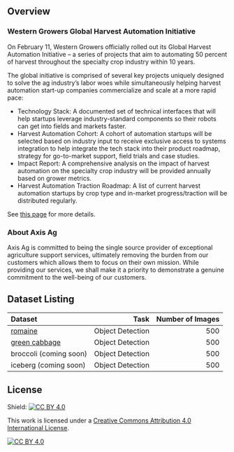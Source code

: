 ## Overview
### Western Growers Global Harvest Automation Initiative

On February 11, Western Growers officially rolled out its Global Harvest Automation Initiative – a series of projects that aim to automating 50 percent of harvest throughout the specialty crop industry within 10 years.

The global initiative is comprised of several key projects uniquely designed to solve the ag industry’s labor woes while simultaneously helping harvest automation start-up companies commercialize and scale at a more rapid pace:

- Technology Stack: A documented set of technical interfaces that will help startups leverage industry-standard components so their robots can get into fields and markets faster.
- Harvest Automation Cohort: A cohort of automation startups will be selected based on industry input to receive exclusive access to systems integration to help integrate the tech stack into their product roadmap, strategy for go-to-market support, field trials and case studies.
- Impact Report: A comprehensive analysis on the impact of harvest automation on the specialty crop industry will be provided annually based on grower metrics.
- Harvest Automation Traction Roadmap: A list of current harvest automation startups by crop type and in-market progress/traction will be distributed regularly.

See [this page](http://www.wginnovation.com/blog/GHAI) for more details.

### About Axis Ag
Axis Ag is committed to being the single source provider of exceptional agriculture support services, ultimately removing the burden from our customers which allows them to focus on their own mission. While providing our services, we shall make it a priority to demonstrate a genuine commitment to the well-being of our customers.


## Dataset Listing
| Dataset | Task | Number of Images |
| :--- | ---: | ---: |
[romaine](https://github.com/AxisAg/GHAIDatasets/blob/main/datasets/romaine.md) | Object Detection | 500 |
[green cabbage](https://github.com/AxisAg/GHAIDatasets/blob/main/datasets/green_cabbage.md) | Object Detection | 500 |
broccoli (coming soon) | Object Detection | 500 |
iceberg (coming soon) | Object Detection | 500 |

## License
Shield: [![CC BY 4.0][cc-by-shield]][cc-by]

This work is licensed under a
[Creative Commons Attribution 4.0 International License][cc-by].

[![CC BY 4.0][cc-by-image]][cc-by]

[cc-by]: http://creativecommons.org/licenses/by/4.0/
[cc-by-image]: https://i.creativecommons.org/l/by/4.0/88x31.png
[cc-by-shield]: https://img.shields.io/badge/License-CC%20BY%204.0-lightgrey.svg
